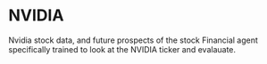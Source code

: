 # NVIDIA
Nvidia stock data, and future prospects of the stock
Financial agent specifically trained to look at the NVIDIA ticker and evalauate.
